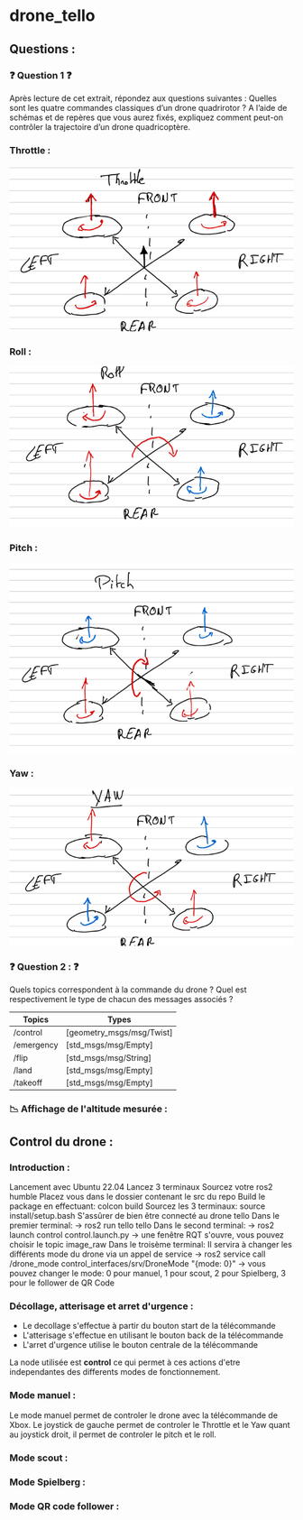 # drone_tello 
## Questions : 
### ❓ Question 1 ❓<a name="question_1"></a>
Après lecture de cet extrait, répondez aux questions suivantes :
Quelles sont les quatre commandes classiques d’un drone quadrirotor ?
A l’aide de schémas et de repères que vous aurez fixés, expliquez comment
peut-on contrôler la trajectoire d’un drone quadricoptère.

### Throttle : 
![Throttle](https://github.com/Clement-Leclercq/drone_tello/blob/main/image/Throttle.png?raw=true)

### Roll : 
![Roll](https://github.com/Clement-Leclercq/drone_tello/blob/main/image/Roll.png?raw=true)

### Pitch : 
![Pitch](https://github.com/Clement-Leclercq/drone_tello/blob/main/image/Pitch.png?raw=true)

### Yaw :
![Yaw](https://github.com/Clement-Leclercq/drone_tello/blob/main/image/Yaw.png?raw=true)

### ❓ Question 2 : ❓

Quels topics correspondent à la commande du drone ?
Quel est respectivement le type de chacun des messages associés ?

| Topics | Types |
|-----------------|-----------------|
| /control | [geometry_msgs/msg/Twist] |
| /emergency | [std_msgs/msg/Empty] |
| /flip | [std_msgs/msg/String] |
| /land | [std_msgs/msg/Empty] |
| /takeoff | [std_msgs/msg/Empty] |

### 📉 Affichage de l'altitude mesurée : 

## Control du drone : 

### Introduction : 
Lancement avec Ubuntu 22.04
Lancez 3 terminaux
Sourcez votre ros2 humble
Placez vous dans le dossier contenant le src du repo
Build le package en effectuant: colcon build
Sourcez les 3 terminaux: source install/setup.bash
S'assûrer de bien être connecté au drone tello
Dans le premier terminal: 
-> ros2 run tello tello
Dans le second terminal: 
-> ros2 launch control control.launch.py
-> une fenêtre RQT s'ouvre, vous pouvez choisir le topic image_raw
Dans le troisème terminal: Il servira à changer les différents mode du drone via un appel de service
-> ros2 service call /drone_mode control_interfaces/srv/DroneMode "{mode: 0}"
-> vous pouvez changer le mode: 0 pour manuel, 1 pour scout, 2 pour Spielberg, 3 pour le follower de QR Code
### Décollage, atterisage et arret d'urgence : 
- Le decollage s'effectue à partir du bouton start de la télécommande
- L'atterisage s'effectue en utilisant le bouton back de la télécommande
- L'arret d'urgence utilise le bouton centrale de la télécommande

La node utilisée est **control** ce qui permet à ces actions d'etre independantes des differents modes de fonctionnement.

### Mode manuel :
Le mode manuel permet de controler le drone avec la télécommande de Xbox. Le joystick de gauche permet de controler le Throttle et le Yaw quant au joystick droit, il permet de controler le pitch et le roll.

### Mode scout :

### Mode Spielberg : 

### Mode QR code follower : 




    
